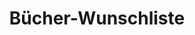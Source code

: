 ---
title: "Bücher-Wunschliste"
weight: 1
aliases:
  - "/books/wishlist"
  - "/bookshelves/wishlist"
enableScrollToTop: true
---